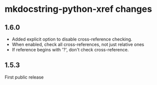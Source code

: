 # mkdocstring-python-xref changes

## 1.6.0

* Added explicit option to disable cross-reference checking.
* When enabled, check all cross-references, not just relative ones
* If reference begins with '?', don't check cross-reference.

## 1.5.3

First public release

